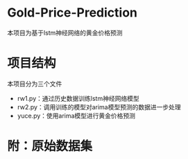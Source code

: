 # Gold-Price-Prediction
本项目为基于lstm神经网络的黄金价格预测

# 项目结构
本项目分为三个文件
- rw1.py：通过历史数据训练lstm神经网络模型
- rw2.py：调用训练的模型对arima模型预测的数据进一步处理
- yuce.py：使用arima模型进行黄金价格预测

# 附：原始数据集
